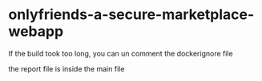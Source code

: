 # onlyfriends-a-secure-marketplace-webapp

If the build took too long, you can un comment the dockerignore file

the report file is inside the main file
